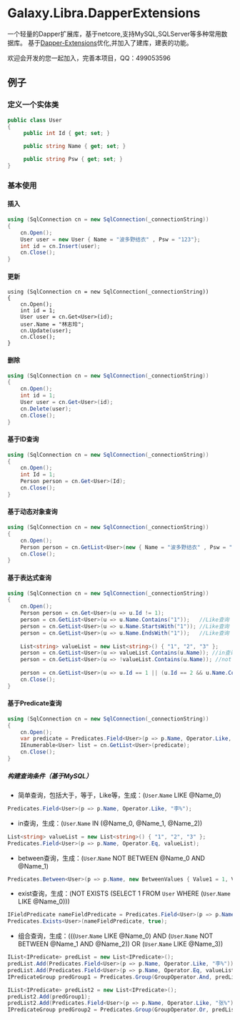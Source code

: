 # Galaxy.Libra.DapperExtensions
一个轻量的Dapper扩展库，基于netcore,支持MySQL,SQLServer等多种常用数据库。
基于[Dapper-Extensions](https://github.com/tmsmith/Dapper-Extensions)优化,并加入了建库，建表的功能。

欢迎会开发的您一起加入，完善本项目，QQ：499053596

## 例子

### 定义一个实体类
``` c#
public class User
{
     public int Id { get; set; }

     public string Name { get; set; }

     public string Psw { get; set; }
}
```
### 基本使用

#### 插入
```c#
using (SqlConnection cn = new SqlConnection(_connectionString))
{
    cn.Open();
    User user = new User { Name = "波多野结衣" , Psw = "123"};
    int id = cn.Insert(user);
    cn.Close();
}
```
#### 更新
```
using (SqlConnection cn = new SqlConnection(_connectionString))
{
    cn.Open();
    int id = 1;
    User user = cn.Get<User>(id);
    user.Name = "林志玲";
    cn.Update(user);
    cn.Close();
}
```
#### 删除
```c#
using (SqlConnection cn = new SqlConnection(_connectionString))
{
    cn.Open();
    int id = 1;
    User user = cn.Get<User>(id);
    cn.Delete(user);
    cn.Close();
}
```
#### 基于ID查询
```c#
using (SqlConnection cn = new SqlConnection(_connectionString))
{
    cn.Open();
    int Id = 1;
    Person person = cn.Get<User>(Id);	
    cn.Close();
}
```
#### 基于动态对象查询
```c#
using (SqlConnection cn = new SqlConnection(_connectionString))
{
    cn.Open();
    Person person = cn.GetList<User>(new { Name = "波多野结衣" , Psw = "123"});	
    cn.Close();
}
```
#### 基于表达式查询
```c#
using (SqlConnection cn = new SqlConnection(_connectionString))
{
    cn.Open();
    Person person = cn.Get<User>(u => u.Id != 1);
    person = cn.GetList<User>(u => u.Name.Contains("1"));	//Like查询
    person = cn.GetList<User>(u => u.Name.StartsWith("1")); //Like查询
    person = cn.GetList<User>(u => u.Name.EndsWith("1"));	//Like查询
    
    List<string> valueList = new List<string>() { "1", "2", "3" };
    person = cn.GetList<User>(u => valueList.Contains(u.Name));	//in查询
    person = cn.GetList<User>(u => !valueList.Contains(u.Name)); //not in查询
    
    person = cn.GetList<User>(u => u.Id == 1 || (u.Id == 2 && u.Name.Contains("1"))); //复合查询
    cn.Close();
}
```
#### 基于Predicate查询
```c#
using (SqlConnection cn = new SqlConnection(_connectionString))
{
    cn.Open();
    var predicate = Predicates.Field<User>(p => p.Name, Operator.Like, "李%");
    IEnumerable<User> list = cn.GetList<User>(predicate);	
    cn.Close();
}
```   
##### 构建查询条件（基于MySQL）
* 简单查询，包括大于，等于，Like等，生成：(`User`.`Name` LIKE @Name_0)
```c#
Predicates.Field<User>(p => p.Name, Operator.Like, "李%");
```
* in查询，生成：(`User`.`Name` IN (@Name_0, @Name_1, @Name_2))
```c#
List<string> valueList = new List<string>() { "1", "2", "3" };
Predicates.Field<User>(p => p.Name, Operator.Eq, valueList);
```
* between查询，生成：(`User`.`Name` NOT BETWEEN @Name_0 AND @Name_1)
```c#
Predicates.Between<User>(p => p.Name, new BetweenValues { Value1 = 1, Value2 = 10 }, true);
```
* exist查询，生成：(NOT EXISTS (SELECT 1 FROM `User` WHERE (`User`.`Name` LIKE @Name_0)))
```c#
IFieldPredicate nameFieldPredicate = Predicates.Field<User>(p => p.Name, Operator.Like, "李%");
Predicates.Exists<User>(nameFieldPredicate, true);
```
* 组合查询，生成：(((`User`.`Name` LIKE @Name_0) AND (`User`.`Name` NOT BETWEEN @Name_1 AND @Name_2)) OR (`User`.`Name` LIKE @Name_3))
```c#
IList<IPredicate> predList = new List<IPredicate>();
predList.Add(Predicates.Field<User>(p => p.Name, Operator.Like, "李%"));
predList.Add(Predicates.Field<User>(p => p.Name, Operator.Eq, valueList));
IPredicateGroup predGroup1 = Predicates.Group(GroupOperator.And, predList.ToArray());

IList<IPredicate> predList2 = new List<IPredicate>();
predList2.Add(predGroup1);
predList2.Add(Predicates.Field<User>(p => p.Name, Operator.Like, "张%"));
IPredicateGroup predGroup2 = Predicates.Group(GroupOperator.Or, predList2.ToArray());
```
